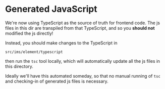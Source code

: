 # Generated JavaScript

We're now using TypeScript as the source of truth for frontend code.
The js files in this dir are transpiled from that TypeScript, and so
you **should not** modified the js directly!

Instead, you should make changes to the TypeScript in

```
src/ims/element/typescript
```

then run the `tsc` tool locally, which will automatically update all
the js files in this directory.

Ideally we'll have this automated someday, so that no manual running
of `tsc` and checking-in of generated js files is necessary.
